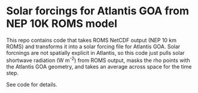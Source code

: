 # Solar forcings for Atlantis GOA from NEP 10K ROMS model

This repo contains code that takes ROMS NetCDF output (NEP 10 km ROMS) and transforms it into a solar forcing file for Atlantis GOA. Solar forcnings are not spatially explicit in Atlantis, so this code just pulls solar shortwave radiation (W m<sup>-2</sup>) from ROMS output, masks the rho points with the Atlantis GOA geometry, and takes an average across space for the time step.

See code for details.
